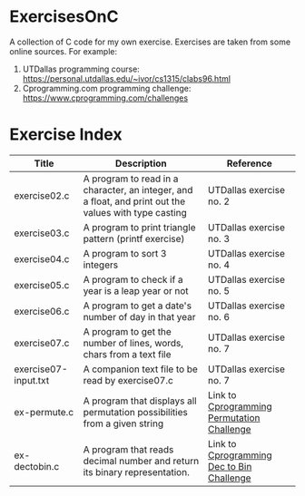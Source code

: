 # ExercisesOnC
A collection of C code for my own exercise. Exercises are taken from some online sources.
For example:
1. UTDallas programming course: https://personal.utdallas.edu/~ivor/cs1315/clabs96.html
2. Cprogramming.com programming challenge: https://www.cprogramming.com/challenges

# Exercise Index
| Title | Description | Reference
|----------|--------------------------------------------------------------|--------------------------------------|
|exercise02.c|A program to read in a character, an integer, and a float, and print out the values with type casting | UTDallas exercise no. 2 |
|exercise03.c|A program to print triangle pattern (printf exercise) | UTDallas exercise no. 3 |
|exercise04.c|A program to sort 3 integers | UTDallas exercise no. 4 |
|exercise05.c|A program to check if a year is a leap year or not | UTDallas exercise no. 5 |
|exercise06.c|A program to get a date's number of day in that year | UTDallas exercise no. 6 |
|exercise07.c|A program to get the number of lines, words, chars from a text file | UTDallas exercise no. 7 |
|exercise07-input.txt|A companion text file to be read by exercise07.c | UTDallas exercise no. 7 |
|ex-permute.c|A program that displays all permutation possibilities from a given string | Link to [Cprogramming Permutation Challenge](https://www.cprogramming.com/challenges/permute.html "Permutation Challenge") |
|ex-dectobin.c|A program that reads decimal number and return its binary representation. | Link to [Cprogramming Dec to Bin Challenge](https://www.cprogramming.com/challenges/dectobin.html "Dec to Bin Challenge") |